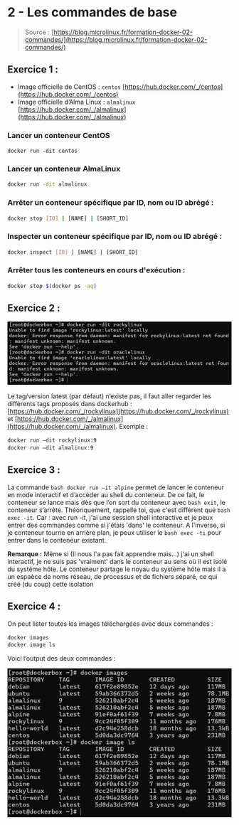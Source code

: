 # 2 - Les commandes de base

> Source : [https://blog.microlinux.fr/formation-docker-02-commandes/](https://blog.microlinux.fr/formation-docker-02-commandes/)

## Exercice 1 :

- Image officielle de CentOS : `centos` [https://hub.docker.com/_/centos](https://hub.docker.com/_/centos)
- Image officielle d’Alma Linux : `almalinux` [https://hub.docker.com/_/almalinux](https://hub.docker.com/_/almalinux)

### Lancer un conteneur CentOS

```shell
docker run -dit centos
```

### Lancer un conteneur AlmaLinux

```bash
docker run -dit almalinux
```

### Arrêter un conteneur spécifique par ID, nom ou ID abrégé :

```bash
docker stop [ID] | [NAME] | [SHORT_ID]
```

### Inspecter un conteneur spécifique par ID, nom ou ID abrégé :

```bash
docker inspect [ID] | [NAME] | [SHORT_ID]
```

### Arrêter tous les conteneurs en cours d'exécution :

```bash
docker stop $(docker ps -aq)
```

## Exercice 2 :

![Résultat run des images rockylinux et oraclelinux](./capture/1.png)

Le tag/version latest (par défaut) n’existe pas, il faut aller regarder les différents tags proposés dans dockerhub : [https://hub.docker.com/_/rockylinux](https://hub.docker.com/_/rockylinux) et [https://hub.docker.com/_/almalinux](https://hub.docker.com/_/almalinux). Exemple :

   ```bash
   docker run –dit rockylinux:9
   docker run –dit almalinux:9
   ```
  
## Exercice 3 :

La commande ```bash docker run –it alpine``` permet de lancer le conteneur en mode interactif et d’accéder au shell du conteneur. De ce fait, le conteneur se lance mais dès que l’on sort du conteneur avec ```bash exit```, le conteneur s’arrête. Théoriquement, rappelle toi, que c'est différent que ```bash exec -it```. Car : avec run -it, j'ai une session shell interactive et je peux entrer des commandes comme si j'étais 'dans' le conteneur. A l'inverse, si je conteneur tourne en arrière plan, je peux utiliser le ```bash exec -ti``` pour entrer dans le conteneur existant.

**Remarque :** Même si (Il nous l'a pas fait apprendre mais...) j'ai un shell interactif, je ne suis pas 'vraiment' dans le conteneur au sens où il est isolé du système hôte. Le conteneur partage le noyau du système hôte mais il a un espaèce de noms réseau, de processus et de fichiers séparé, ce qui créé (du coup) cette isolation 

## Exercice 4 :

On peut lister toutes les images téléchargées avec deux commandes :

 ```bash
docker images
docker image ls
```

Voici l’output des deux commandes :

![Résultat du listing des images docker](./capture/2.png)
